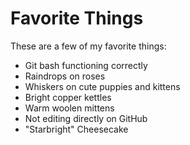 # Favorite Things

These are a few of my favorite things:

- Git bash functioning correctly
- Raindrops on roses
- Whiskers on cute puppies and kittens
- Bright copper kettles
- Warm woolen mittens
- Not editing directly on GitHub
- "Starbright" Cheesecake
